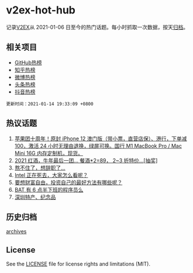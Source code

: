 # v2ex-hot-hub

 记录[V2EX](https://www.v2ex.com/)从 2021-01-06 日至今的热门话题。每小时抓取一次数据，按天[归档](archives)。
 
 ## 相关项目

- [GitHub热榜](https://github.com/lonnyzhang423/github-hot-hub)
- [知乎热榜](https://github.com/lonnyzhang423/zhihu-hot-hub)
- [微博热榜](https://github.com/lonnyzhang423/weibo-hot-hub)
- [头条热榜](https://github.com/lonnyzhang423/toutiao-hot-hub)
- [抖音热榜](https://github.com/lonnyzhang423/douyin-hot-hub)


 `更新时间：2021-01-14 19:33:09 +0800`

## 热议话题

1. [苹果团十周年！原封 iPhone 12 澳门版（带小票，直营店保）、港行，下单减 100，激活 24 小时无理由退换，绿屏可换。国行 M1 MacBook Pro / Mac Mini 16G 内存定制机，现货。](https://www.v2ex.com/t/744798)
1. [2021 红酒，牛年最后一团... 餐酒*2=89， 2~3 折特价...[抽奖]](https://www.v2ex.com/t/744901)
1. [熬不住了，想辞职了…](https://www.v2ex.com/t/744757)
1. [Intel 正在死去，大家怎么看呢？](https://www.v2ex.com/t/744868)
1. [要想财富自由，投资自己的最好方法有哪些呢？](https://www.v2ex.com/t/744831)
1. [BAT 有 6 点半下班的程序员么](https://www.v2ex.com/t/744870)
1. [深圳特产、纪念品](https://www.v2ex.com/t/744758)

## 历史归档

[archives](archives)

## License

See the [LICENSE](LICENSE) file for license rights and limitations (MIT).
